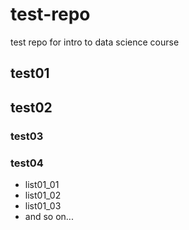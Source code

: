 # test-repo
test repo for intro to data science course
## test01

## test02
### test03

### test04
* list01_01
* list01_02
* list01_03
* and so on...

